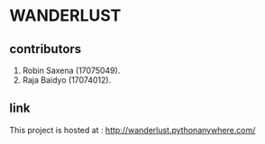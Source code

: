 # WANDERLUST

## contributors

1. Robin Saxena (17075049).
2. Raja Baidyo (17074012).

## link

This project is hosted at :
http://wanderlust.pythonanywhere.com/






